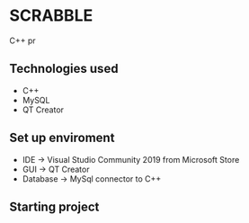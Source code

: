 # SCRABBLE
C++ pr
## Technologies used
- C++
- MySQL
- QT Creator
## Set up enviroment
- IDE -> Visual Studio Community 2019 from Microsoft Store 
- GUI -> QT Creator
- Database -> MySql connector to C++
## Starting project
